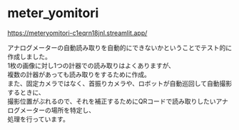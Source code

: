 # meter_yomitori

https://meteryomitori-c1eqrn18jnl.streamlit.app/

アナログメーターの自動読み取りを自動的にできないかということでテスト的に作成しました。 <br> 
1枚の画像に対し1つの計器での読み取りはよくありますが、 <br> 
複数の計器があっても読み取りをするために作成。 <br> 
また、固定カメラではなく、首振りカメラや、ロボットが自動巡回して自動撮影するときに、 <br> 
撮影位置がぶれるので、それを補正するためにQRコードで読み取りしたいアナログメーターの場所を特定し、 <br> 
処理を行っています。 <br> 

